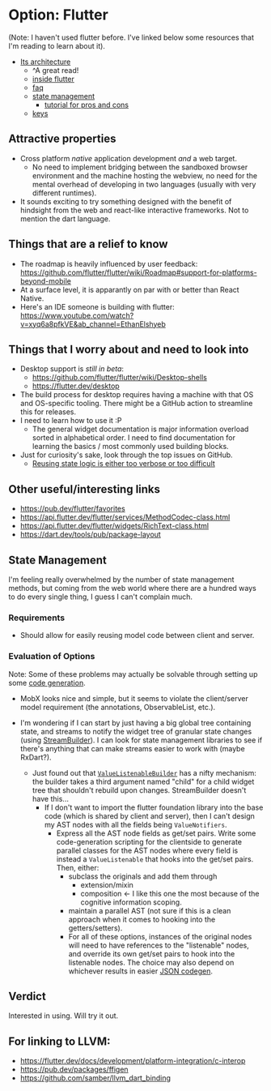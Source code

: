 # Option: Flutter

(Note: I haven't used flutter before. I've linked below some resources that I'm reading to learn about it).

- [Its architecture](https://flutter.dev/docs/resources/architectural-overview)
  - ^A great read!
  - [inside flutter](https://flutter.dev/docs/resources/inside-flutter#linear-reconciliation)
  - [faq](https://flutter.dev/docs/resources/faq)
  - [state management](https://flutter.dev/docs/development/data-and-backend/state-mgmt/simple)
    - [tutorial for pros and cons](https://blog.codemagic.io/flutter-tutorial-pros-and-cons-of-state-management-approaches/)
  - [keys](https://api.flutter.dev/flutter/foundation/Key-class.html)

## Attractive properties

- Cross platform _native_ application development _and_ a web target.
  - No need to implement bridging between the sandboxed browser environment and the machine hosting the webview, no need for the mental overhead of developing in two languages (usually with very different runtimes).
- It sounds exciting to try something designed with the benefit of hindsight from the web and react-like interactive frameworks. Not to mention the dart language.

## Things that are a relief to know

- The roadmap is heavily influenced by user feedback: https://github.com/flutter/flutter/wiki/Roadmap#support-for-platforms-beyond-mobile
- At a surface level, it is apparantly on par with or better than React Native.
- Here's an IDE someone is building with flutter: https://www.youtube.com/watch?v=xyq6a8pfkVE&ab_channel=EthanElshyeb

## Things that I worry about and need to look into

- Desktop support is _still in beta_:
  - https://github.com/flutter/flutter/wiki/Desktop-shells
  - https://flutter.dev/desktop
- The build process for desktop requires having a machine with that OS and OS-specific tooling. There might be a GitHub action to streamline this for releases.
- I need to learn how to use it :P
  - The general widget documentation is major information overload sorted in alphabetical order. I need to find documentation for learning the basics / most commonly used building blocks.
- Just for curiosity's sake, look through the top issues on GitHub.
  - [Reusing state logic is either too verbose or too difficult](https://github.com/flutter/flutter/issues/51752)

## Other useful/interesting links

- https://pub.dev/flutter/favorites
- https://api.flutter.dev/flutter/services/MethodCodec-class.html
- https://api.flutter.dev/flutter/widgets/RichText-class.html
- https://dart.dev/tools/pub/package-layout

## State Management

I'm feeling really overwhelmed by the number of state management methods, but coming from the web world where there are a hundred ways to do every single thing, I guess I can't complain much.

### Requirements

- Should allow for easily reusing model code between client and server.

### Evaluation of Options

Note: Some of these problems may actually be solvable through setting up some [code generation](https://www.raywenderlich.com/22180993-flutter-code-generation-getting-started).

- MobX looks nice and simple, but it seems to violate the client/server model requirement (the annotations, ObservableList, etc.).

- I'm wondering if I can start by just having a big global tree containing state, and streams to notify the widget tree of granular state changes (using [StreamBuilder](https://api.flutter.dev/flutter/widgets/StreamBuilder-class.html)). I can look for state management libraries to see if there's anything that can make streams easier to work with (maybe RxDart?).
  - Just found out that [`ValueListenableBuilder`](https://api.flutter.dev/flutter/widgets/ValueListenableBuilder-class.html) has a nifty mechanism: the builder takes a third argument named "child" for a child widget tree that shouldn't rebuild upon changes. StreamBuilder doesn't have this...
    - If I don't want to import the flutter foundation library into the base code (which is shared by client and server), then I can't design my AST nodes with all the fields being `ValueNotifiers`.
      - Express all the AST node fields as get/set pairs. Write some code-generation scripting for the clientside to generate parallel classes for the AST nodes where every field is instead a `ValueListenable` that hooks into the get/set pairs. Then, either:
        - subclass the originals and add them through
          - extension/mixin
          - composition <- I like this one the most because of the cognitive information scoping.
        - maintain a parallel AST (not sure if this is a clean approach when it comes to hooking into the getters/setters).
        - For all of these options, instances of the original nodes will need to have references to the "listenable" nodes, and override its own get/set pairs to hook into the listenable nodes. The choice may also depend on whichever results in easier [JSON codegen](https://flutter.dev/docs/development/data-and-backend/json).

## Verdict

Interested in using. Will try it out.

## For linking to LLVM:

- https://flutter.dev/docs/development/platform-integration/c-interop
- https://pub.dev/packages/ffigen
- https://github.com/samber/llvm_dart_binding
